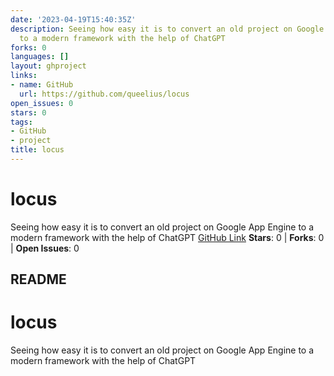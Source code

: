 ```yaml
---
date: '2023-04-19T15:40:35Z'
description: Seeing how easy it is to convert an old project on Google App Engine
  to a modern framework with the help of ChatGPT
forks: 0
languages: []
layout: ghproject
links:
- name: GitHub
  url: https://github.com/queelius/locus
open_issues: 0
stars: 0
tags:
- GitHub
- project
title: locus
---
```

# locus
Seeing how easy it is to convert an old project on Google App Engine to a modern framework with the help of ChatGPT
[GitHub Link](https://github.com/queelius/locus)
**Stars**: 0 | **Forks**: 0 | **Open Issues**: 0

## README
# locus
Seeing how easy it is to convert an old project on Google App Engine to a modern framework with the help of ChatGPT
